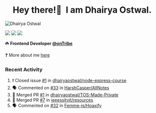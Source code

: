 <h1 align="center">Hey there!👋&nbsp; I am Dhairya Ostwal.</h1>
<!--<h4 align="center">A Business Development Manager turned Software Developer.</h3>-->
<p align="left"> <img src="https://komarev.com/ghpvc/?username=dhairyaostwal" alt="Dhairya Ostwal" /></p>

[<img src="https://img.shields.io/badge/linkedin-%230077B5.svg?&style=for-the-badge&logo=linkedin&logoColor=white" />](https://www.linkedin.com/in/dhairyaostwal/) [<img src = "https://img.shields.io/badge/twitter-%2320A1F1.svg?&style=for-the-badge&logo=twitter&logoColor=white">](https://twitter.com/dhairyaostwal/)
[<img src="https://img.shields.io/badge/medium-%23292929.svg?&style=for-the-badge&logo=medium&logoColor=white" />](https://medium.com/@dhairyaostwal)

☘️ **Frontend Developer [@onTribe](https://github.com/Tribe-Tech/)**

❓ More about me [here](https://dhairyaostwal.netlify.app/)

### Recent Activity
<!--START_SECTION:activity-->
1. ❗️ Closed issue [#1](https://github.com/dhairyaostwal/node-express-course/issues/1) in [dhairyaostwal/node-express-course](https://github.com/dhairyaostwal/node-express-course)
2. 🗣 Commented on [#33](https://github.com/HarshCasper/AllNotes/issues/33) in [HarshCasper/AllNotes](https://github.com/HarshCasper/AllNotes)
3. 🎉 Merged PR [#1](https://github.com/dhairyaostwal/TOS-Made-Private/pull/1) in [dhairyaostwal/TOS-Made-Private](https://github.com/dhairyaostwal/TOS-Made-Private)
4. 🎉 Merged PR [#7](https://github.com/ieeessitvit/resources/pull/7) in [ieeessitvit/resources](https://github.com/ieeessitvit/resources)
5. 🗣 Commented on [#32](https://github.com/Femme-js/Hoaxify/issues/32) in [Femme-js/Hoaxify](https://github.com/Femme-js/Hoaxify)
<!--END_SECTION:activity-->

